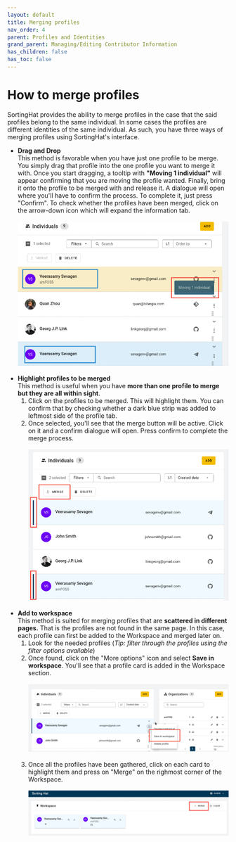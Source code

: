 ```yaml
---
layout: default
title: Merging profiles
nav_order: 4
parent: Profiles and Identities
grand_parent: Managing/Editing Contributor Information
has_children: false
has_toc: false
---
```


# How to merge profiles

SortingHat provides the ability to merge profiles in the case that the said profiles belong to the same individual. In some cases the profiles are different identities of the same individual. As such, you have three ways of merging profiles using SortingHat's interface.

- <strong>Drag and Drop</strong><br>
  This method is favorable when you have just one profile to be merge. You simply drag that profile into the one profile you want to merge it with. Once you start dragging, a tooltip with <strong>"Moving 1 individual"</strong> will appear confirming that you are moving the profile wanted. Finally, bring it onto the profile to be merged with and release it. A dialogue will open where you'll have to confirm the process. To complete it, just press "Confirm".
  To check whether the profiles have been merged, click on the arrow-down icon which will expand the information tab.<br><br>
  ![drag and drop](./assets/dragAndDrop.png)<br><br>
- <strong>Highlight profiles to be merged</strong><br>
  This method is useful when you have <strong>more than one profile to merge but they are all within sight</strong>.
  1. Click on the profiles to be merged. This will highlight them. You can confirm that by checking whether a dark blue strip was added to leftmost side of the profile tab.
  2. Once selected, you'll see that the merge button will be active. Click on it and a confirm dialogue will open. Press confirm to complete the merge process.<br><br>
     ![highlight merge](./assets/highlight-merge.png)
     <br><br>
- <strong>Add to workspace</strong><br>
  This method is suited for merging profiles that are <strong>scattered in different pages.</strong> That is the profiles are not found in the same page. In this case, each profile can first be added to the Workspace and merged later on.
  1. Look for the needed profiles (_Tip: filter through the profiles using the filter options available_)
  2. Once found, click on the "More options" icon and select <strong>Save in workspace</strong>. You'll see that a profile card is added in the Workspace section.<br><br>
     ![add-to-workspace](./assets/add-to-workspace.png)<br><br>
  3. Once all the profiles have been gathered, click on each card to highlight them and press on "Merge" on the righmost corner of the Workspace.<br><br>
     ![workspace-merge](./assets/workspace-merge.png)
